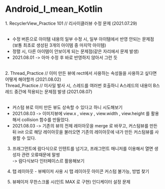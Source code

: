 # Android_I_mean_Kotlin
<span>
1. RecyclerView_Practice 101 // 리사이클러뷰 수정 문제 (2021.07.29) <br/>
   <br/>
   <ul>
      <li>수정 버튼으로 아이템 내용의 일부 수정 시, 일부 아이템에서 반영 안되는 문제점 (보통 최초로 생성된 3개의 아이템 중 마지막 아이템)</li>
      <li>정렬 시, 다른 아이템이 안보이게 되는 문제점(같은 자리에서 문제 발생)</li>
      <li> 2021.08.01 -> 아마 수정 후 바로 반영하지 않아서 그런 듯 </li>
   </ul>
</span>
<span>
   <br/>
2. Thread_Practice // 이미 만든 뷰에 rect에서 사용하는 속성들을 사용하고 싶다면 어떻게 해야할까 (2021.08.02) <br/>
   Thread_Practice // 미사일 발사 시, 스레드를 여러번 호출하니 A스레드의 내용이 B스레드 중간에 적용되는 문제점 발생 (2021.08.07)<br/>
     <br/>
     <ul>
        <li> 커스텀 뷰로 이미 만든 뷰도 상속할 수 있다고 하니 시도해보기 </li>
        <li> 2021.08.03 -> 이미지뷰에 view.x , view.y , view.width , view.height 를 활용해서 collision 함수를 만들었다.</li>
        <li> 2021.08.03 -> 기존의 뷰의 전체 레이아웃을 merge 로 바꾸고, 커스텀뷰를 만든 뒤 init 으로 해당 레이아웃을 불러오면 기존의 레이아웃에 내가 만든 커스텀뷰를 사용할 수 있다. </li>
     </ul>
</span>
  
3. 프래그먼트에 람다식으로 인텐트를 넘기고, 프래그먼트 매니저를 이용해서 열면 생성자 관련 오류때문에 말썽  
   -> 람다식보다 인터페이스르 활용해보기    
   
4. 탭 레이아웃 - 뷰페이저 사용 시 탭 레이아웃 아이콘 커스텀 불가능, 방법 찾기
</span>  
  
5. 뷰페이저 무한스크롤 시(인트 MAX 로 구현) 인디케이터 설정 문제
